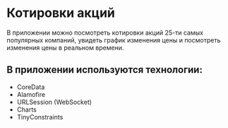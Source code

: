 # Котировки акций

В приложении можно посмотреть котировки акций 25-ти самых популярных компаний, увидеть график изменения цены и посмотреть изменения цены в реальном времени.

## В приложении используются технологии:
- CoreData 
- Alamofire
- URLSession (WebSocket)
- Charts
- TinyConstraints

